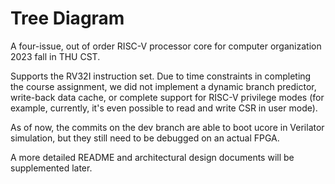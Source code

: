 Tree Diagram
=======================

A four-issue, out of order RISC-V processor core for computer organization 2023 fall in THU CST.

Supports the RV32I instruction set. Due to time constraints in completing the course assignment, we did not implement a dynamic branch predictor, write-back data cache, or complete support for RISC-V privilege modes (for example, currently, it's even possible to read and write CSR in user mode). 

As of now, the commits on the dev branch are able to boot ucore in Verilator simulation, but they still need to be debugged on an actual FPGA.

A more detailed README and architectural design documents will be supplemented later.